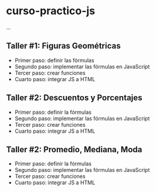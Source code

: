 # curso-practico-js

...

## Taller #1: Figuras Geométricas

- Primer paso: definir las fórmulas
- Segundo paso: implementar las fórmulas en JavaScript
- Tercer paso: crear funciones
- Cuarto paso: integrar JS a HTML

## Taller #2: Descuentos y Porcentajes

- Primer paso: definir la fórmulas
- Segundo paso: implementar las fórmulas en JavaScript
- Tercer paso: crear funciones
- Cuarto paso: integrar JS a HTML

## Taller #2: Promedio, Mediana, Moda

- Primer paso: definir la fórmulas
- Segundo paso: implementar las fórmulas en JavaScript
- Tercer paso: crear funciones
- Cuarto paso: integrar JS a HTML
